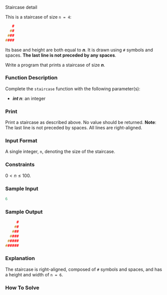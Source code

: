 Staircase detail

This is a staircase of size `n = 4`:

```c++
   #
  ##
 ###
####
```

Its base and height are both equal to ***n***. It is drawn using `#` symbols and spaces. **The last line is not preceded by any spaces**.

Write a program that prints a staircase of size ***n***.

### Function Description

Complete the `staircase` function with the following parameter(s):

- ***int n***: an integer

### Print

Print a staircase as described above. No value should be returned.
**Note**: The last line is not preceded by spaces. All lines are right-aligned.

### Input Format

A single integer, `n`, denoting the size of the staircase.

### Constraints

$0 < n \leq 100$.

### Sample Input

```c++
6
```

### Sample Output

```c++
     #
    ##
   ###
  ####
 #####
######
```

### Explanation

The staircase is right-aligned, composed of `#` symbols and spaces, and has a height and width of `n = 6`.

### How To Solve
